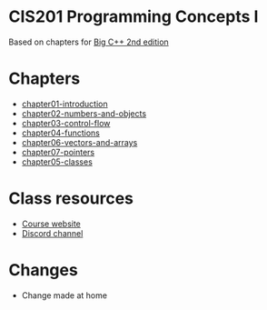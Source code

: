 # CIS201 Programming Concepts I

Based on chapters for [Big C++ 2nd edition](https://www.wiley.com/en-us/Big+C%2B%2B%2C+2nd+Edition-p-9780470383285)

# Chapters
- [chapter01-introduction](./chapter01-introduction)
- [chapter02-numbers-and-objects](./chapter02-numbers-and-objects)
- [chapter03-control-flow](./chapter03-control-flow)
- [chapter04-functions](./chapter04-functions)
- [chapter06-vectors-and-arrays](./chapter06-vectors-and-arrays)
- [chapter07-pointers](./chapter07-pointers)
- [chapter05-classes](./chapter05-classes)



# Class resources
- [Course website](https://boss.vvc.edu/cisclass/course/view.php?id=70)
- [Discord channel](https://discordapp.com/channels/293440921712721920/352098493361291266)

# Changes
-  Change made at home
